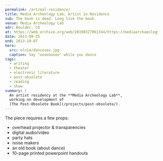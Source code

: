 ```yaml
---
permalink: /art/mal-residence/
title: Media Archeology Lab, Artist in Residence
sub: The book is dead. Long live the book.
venue: Media Archeology Lab
adr: Boulder, CO
at: https://web.archive.org/web/20190327061344/https://mediaarchaeologylab.com/past-artist-in-residence/miriam-suzanne-2/
date: 2013-09-25
end: 2013-10-07
hero:
  src: elo14/dancesex.jpg
  caption: Say "ooooooooo" while you dance
tags:
  - writing
  - theater
  - electronic literature
  - post-obsolete
  - reading
  - show
summary: |
  An artist residency at the **Media Archeology Lab**,
  working on development of
  [The Post-Obsolete Book](/projects/post-obsolete/).
---
```


The piece requires a few props:

- overhead projector & transparencies
- digital audio/video
- party hats
- noise makers
- an old book (about dance)
- 10-page printed powerpoint handouts
